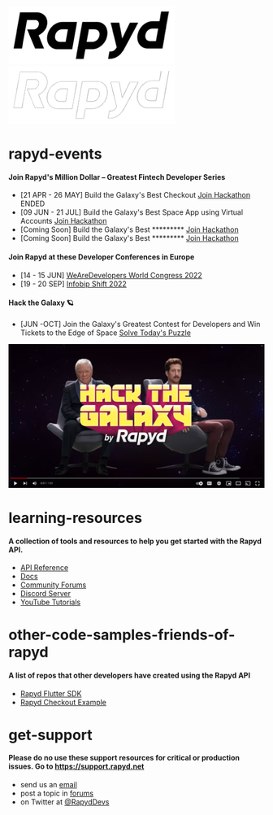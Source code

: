 ![Github Light](https://github.com/Rapyd-Samples/learning-resources/blob/main/gitjhub-logo-dk%402x.png#gh-light-mode-only)
![Github Dark](https://github.com/Rapyd-Samples/learning-resources/blob/main/gitjhub-logo-light%402x.png#gh-dark-mode-only)

# rapyd-events
#### Join Rapyd's Million Dollar – Greatest Fintech Developer Series
* [21 APR - 26 MAY] Build the Galaxy's Best Checkout [Join Hackathon](https://hackthegalaxy.devpost.com/) ENDED
* [09 JUN - 21 JUL] Build the Galaxy's Best Space App using Virtual Accounts [Join Hackathon](https://htg2.devpost.com/) 
* [Coming Soon] Build the Galaxy's Best ********* [Join Hackathon](https://hackthegalaxy.devpost.com/) 
* [Coming Soon] Build the Galaxy's Best ********* [Join Hackathon](https://hackthegalaxy.devpost.com/) 

#### Join Rapyd at these Developer Conferences in Europe 
* [14 - 15 JUN] [WeAreDevelopers World Congress 2022](https://www.wearedevelopers.com/world-congress)  
* [19 - 20 SEP] [Infobip Shift 2022](https://shift.infobip.com/) 

#### Hack the Galaxy 🪐
* [JUN -OCT] Join the Galaxy's Greatest Contest for Developers and Win Tickets to the Edge of Space [Solve Today's Puzzle](https://community.rapyd.net) 

[![Watch the video](https://github.com/Rapyd-Samples/learning-resources/blob/main/Screen%20Shot%202022-06-07%20at%208.31.32%20PM.png)](https://youtu.be/wNUJ2GBjMkk)

# learning-resources
#### A collection of tools and resources to help you get started with the Rapyd API. 

* [API Reference](https://docs.rapyd.net/build-with-rapyd/reference/api-reference)
* [Docs](https://docs.rapyd.net/build-with-rapyd/docs)
* [Community Forums](https://community.rapyd.net)
* [Discord Server](https://discord.rapyd.com)
* [YouTube Tutorials](https://www.youtube.com/channel/UCzqD46wVaSACHkUcB3eCjLg)

# other-code-samples-friends-of-rapyd
#### A list of repos that other developers have created using the Rapyd API 

* [Rapyd Flutter SDK](https://github.com/sbis04/rapyd_sdk_flutter?ref=flutterawesome.com)
* [Rapyd Checkout Example](https://github.com/amacgregor/rapyd_checkout_example)

# get-support 
#### Please do no use these support resources for critical or production issues. Go to https://support.rapyd.net 

* send us an [email](mailto:community@rapyd.net)
* post a topic in [forums](https://community.rapyd.net)
* on Twitter at [@RapydDevs](https://twitter.com/RapydDevs)
